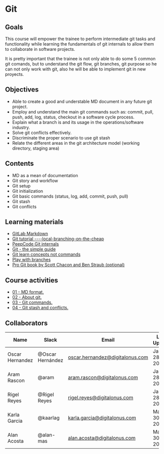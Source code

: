 # Git

## Goals
This course will empower the trainee to perform intermediate git tasks and functionality while learning the fundamentals of git internals to allow them to collaborate in software projects.

It is pretty important that the trainee is not only able to do some 5 common git comands, but to understand the git flow, git branches, git purpose so he can not only work with git, also he will be able to implement git in new proyects.

## Objectives
- Able to create a good and understable MD document in any future git project.
- Employ and understand the main git commands such as: commit, pull, push, add, log, status, checkout in a software cycle process.
- Explain what a branch is and its usage in the operations/software industry.
- Solve git conflicts effectively.
- Discriminate the proper scenario to use git stash
- Relate the different areas in the git architecture model (working directory, staging area)

## Contents
- MD as a mean of documentation
- Git story and workflow
- Git setup
- Git initialization
- Git basic commands (status, log, add, commit, push, pull)
- Git stash
- Git conflicts

## Learning materials
- [GitLab Markdown](https://docs.gitlab.com/ee/user/markdown.html)
- [Git tutorial ----local-branching-on-the-cheap](https://git-scm.com/docs/gittutorial)
- [PeepCode Git internals](https://github.com/pluralsight/git-internals-pdf/releases/tag/v2.0)
- [Git - the simple guide](https://rogerdudler.github.io/git-guide/)
- [Git learn concepts not commands](https://dev.to/unseenwizzard/learn-git-concepts-not-commands-4gjc)
- [Play with branches](https://learngitbranching.js.org/)
- [Pro Git book by Scott Chacon and Ben Straub (optional)](https://github.com/progit/progit2/releases/download/2.1.194/progit.pdf)


## Course activities
- [01 - MD format.](./01-md-format.md)
- [02 - About git.](./02-about-git.md)
- [03 - Git commands.](./03-git-commands.md)
- [04 - Git stash and conflicts.](./04-git-stash-and-conflicts.md)


## Collaborators
Name     |   Slack  | Email | Last Update|
---------|----------|----------|----------|
Oscar Hernandez    | @Oscar Hernández | oscar.hernandez@digitalonus.com | Jan-28-2020 |
Aram Rascon     | @aram | aram.rascon@digitalonus.com | Jan-28-2020 |
Rigel Reyes     | @Rigel Reyes | rigel.reyes@digitalonus.com | Jan-28-2020 |
Karla Garcia     | @kaarlag | karla.garcia@digitalonus.com | Mar-30-2021 |
Alan Acosta		| @alan-mas | alan.acosta@digitalonus.com | Mar-30-2021 |
